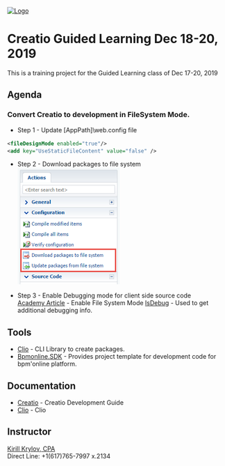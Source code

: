 [![Logo](https://www.creatio.com/sites/default/files/2019-10/creatio-main-logo.svg)](https://github.com/sindresorhus/awesome#readme)
# Creatio Guided Learning Dec 18-20, 2019  
This is a training project for the Guided Learning class of Dec 17-20, 2019

## Agenda

### Convert Creatio to development in FileSystem Mode. 

- Step 1 - Update [AppPath]\web.config file
```xml
<fileDesignMode enabled="true"/>
<add key="UseStaticFileContent" value="false" />
```
- Step 2 - Download packages to file system
![ScreenShot](Img/confguration_buttons.png)

- Step 3 - Enable Debugging mode for client side source code <br/>
[Academy Article](https://academy.creatio.com/documents/technic-sdk/7-15/introduction-9) - Enable File System Mode
[IsDebug](https://academy.creatio.com/documents/technic-sdk/7-15/isdebug-mode) - Used to get additional debugging info.

## Tools
- [Clio](https://github.com/Advance-Technologies-Foundation/clio) - CLI Library to create packages.
- [Bpmonline.SDK](https://www.nuget.org/packages/BpmonlineSDK/) - Provides project template for development code for bpm'online platform.

## Documentation
- [Creatio](https://academy.creatio.com/documents/technic-sdk/7-15/creatio-development-guide) - Creatio Development Guide
- [Clio](https://github.com/Advance-Technologies-Foundation/clio/blob/master/README.md) - Clio

## Instructor
<a href="mailto:k.krylov@creatio.com?subject=Guided%20Learning%20Dec%2017-20,%202019">Kirill Krylov, CPA</a><br />
Direct Line: +1(617)765-7997 x.2134

